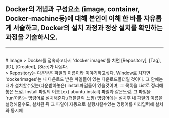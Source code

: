 ## Docker의 개념과 구성요소 (image, container, Docker-machine등)에 대해 본인이 이해 한 바를 자유롭게 서술하고, Docker의 설치 과정과 정상 설치를 확인하는 과정을 기술하시오.
<hr/>
<br/>
# Image 
> Docker를 접속하고나서 'docker images'를 치면 [Repository], [Tag], [ID], [Created], [Size]가 나온다. <br/>
> Repository는 다운받은 파일의 이름이라 이야기하고싶다. Window로 치자면 'dockerimages'는 내 다운로드
받은 파일들이 있는 다운로드폴더일 것이다. 그 안에는 내가 설치할수있는(다운받아놓은) install파일들이 있을것이며, 그 목록을
List로 정리해놓은 느낌. Install 파일의 이름 [ex) ubuntu.install] 파일과 같은느낌. 그 파일을 'run'이라는 명령어로 설치해준다.(더블클릭 느낌)
 명렁어에는 설치후 내 파일의 이름을 설정해줄수도, 설치된 뒤 그 파일이 자동으로 실행시킬수있는 명령어를 미리입력해 설치와 동시에 
